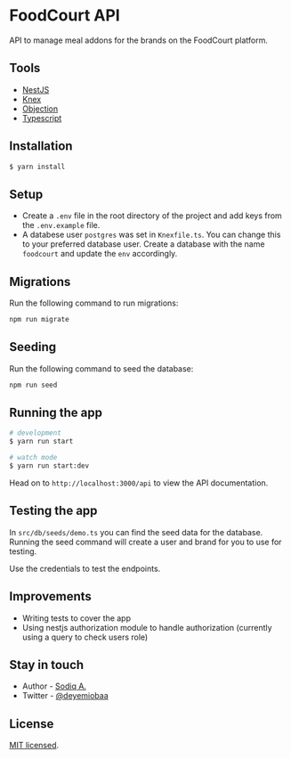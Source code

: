 # FoodCourt API
API to manage meal addons for the brands on the FoodCourt platform.

## Tools
- [NestJS](https://nestjs.com/)
- [Knex](http://knexjs.org/)
- [Objection](https://vincit.github.io/objection.js/)
- [Typescript](https://www.typescriptlang.org/)
  
## Installation

```bash
$ yarn install
```

## Setup
  
- Create a `.env` file in the root directory of the project and add keys from the `.env.example` file. 
- A databese user `postgres` was set in `Knexfile.ts`. You can change this to your preferred database user. Create a database with the name `foodcourt` and update the `env` accordingly.
  
## Migrations

Run the following command to run migrations:

```bash
npm run migrate
```

## Seeding

Run the following command to seed the database:

```bash
npm run seed
```
## Running the app

```bash
# development
$ yarn run start

# watch mode
$ yarn run start:dev
```

Head on to `http://localhost:3000/api` to view the API documentation.

## Testing the app

In `src/db/seeds/demo.ts` you can find the seed data for the database. Running the seed command will create a user and brand for you to use for testing. 

Use the credentials to test the endpoints.


## Improvements

- Writing tests to cover the app
- Using nestjs authorization module to handle authorization (currently using a query to check users role)

## Stay in touch

- Author - [Sodiq A.](https://www.linkedin.com/in/sodiqa/)
- Twitter - [@deyemiobaa](https://twitter.com/deyemiobaa)

## License

[MIT licensed](LICENSE).
